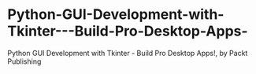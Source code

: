 # Python-GUI-Development-with-Tkinter---Build-Pro-Desktop-Apps-
Python GUI Development with Tkinter - Build Pro Desktop Apps!, by Packt Publishing
